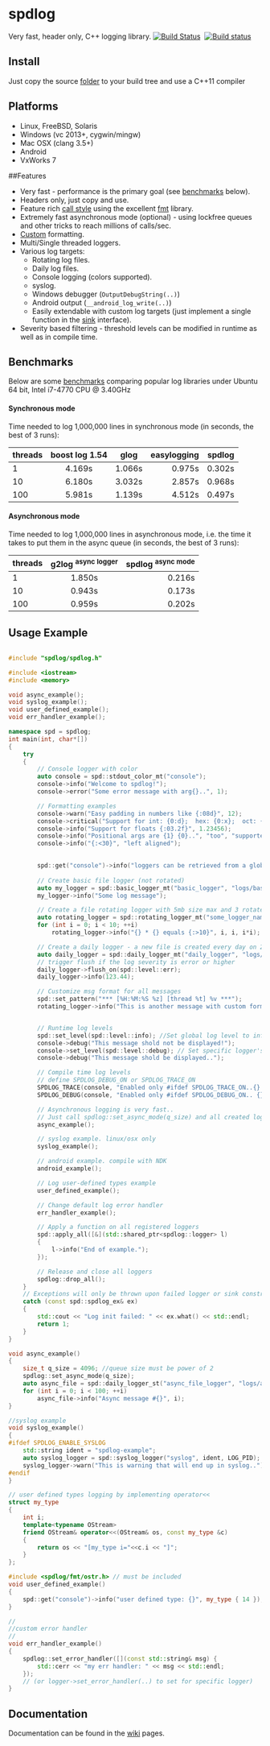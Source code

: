 # spdlog

Very fast, header only, C++ logging library. [![Build Status](https://travis-ci.org/gabime/spdlog.svg?branch=master)](https://travis-ci.org/gabime/spdlog)&nbsp; [![Build status](https://ci.appveyor.com/api/projects/status/d2jnxclg20vd0o50?svg=true)](https://ci.appveyor.com/project/gabime/spdlog)


## Install
Just copy the source [folder](https://github.com/gabime/spdlog/tree/master/include/spdlog) to your build tree and use a C++11 compiler

## Platforms
 * Linux, FreeBSD, Solaris
 * Windows (vc 2013+, cygwin/mingw)
 * Mac OSX (clang 3.5+)
 * Android
 * VxWorks 7

##Features
* Very fast - performance is the primary goal (see [benchmarks](#benchmarks) below).
* Headers only, just copy and use.
* Feature rich [call style](#usage-example) using the excellent [fmt](https://github.com/fmtlib/fmt) library.
* Extremely fast asynchronous mode (optional) - using lockfree queues and other tricks to reach millions of calls/sec.
* [Custom](https://github.com/gabime/spdlog/wiki/3.-Custom-formatting) formatting.
* Multi/Single threaded loggers.
* Various log targets:
    * Rotating log files.
    * Daily log files.
    * Console logging (colors supported).
    * syslog.
    * Windows debugger (```OutputDebugString(..)```)
    * Android output (```__android_log_write(..)```)
    * Easily extendable with custom log targets  (just implement a single function in the [sink](include/spdlog/sinks/sink.h) interface).
* Severity based filtering - threshold levels can be modified in runtime as well as in compile time.



## Benchmarks

Below are some [benchmarks](bench) comparing popular log libraries under Ubuntu 64 bit, Intel i7-4770 CPU @ 3.40GHz

#### Synchronous mode
Time needed to log 1,000,000 lines in synchronous mode (in seconds, the best of 3 runs):

|threads|boost log 1.54|glog   |easylogging |spdlog|
|-------|:-------:|:-----:|----------:|------:|
|1|       4.169s  |1.066s |0.975s     |0.302s|
|10|     6.180s   |3.032s |2.857s     |0.968s|
|100|     5.981s  |1.139s |4.512s     |0.497s|


#### Asynchronous mode
Time needed to log 1,000,000 lines in asynchronous mode, i.e. the time it takes to put them in the async queue (in seconds, the best of 3 runs):

|threads|g2log <sup>async logger</sup>   |spdlog <sup>async mode</sup>|
|:-------|:-----:|-------------------------:|
|1|       1.850s |0.216s |
|10|      0.943s  |0.173s|
|100|      0.959s |0.202s|




## Usage Example
```c++

#include "spdlog/spdlog.h"

#include <iostream>
#include <memory>

void async_example();
void syslog_example();
void user_defined_example();
void err_handler_example();

namespace spd = spdlog;
int main(int, char*[])
{
    try
    {
        // Console logger with color
        auto console = spd::stdout_color_mt("console");
        console->info("Welcome to spdlog!");
        console->error("Some error message with arg{}..", 1);

        // Formatting examples
        console->warn("Easy padding in numbers like {:08d}", 12);
        console->critical("Support for int: {0:d};  hex: {0:x};  oct: {0:o}; bin: {0:b}", 42);
        console->info("Support for floats {:03.2f}", 1.23456);
        console->info("Positional args are {1} {0}..", "too", "supported");
        console->info("{:<30}", "left aligned");
        

        spd::get("console")->info("loggers can be retrieved from a global registry using the spdlog::get(logger_name) function");
        
        // Create basic file logger (not rotated)
        auto my_logger = spd::basic_logger_mt("basic_logger", "logs/basic.txt");
        my_logger->info("Some log message");

        // Create a file rotating logger with 5mb size max and 3 rotated files
        auto rotating_logger = spd::rotating_logger_mt("some_logger_name", "logs/mylogfile", 1048576 * 5, 3);
        for (int i = 0; i < 10; ++i)
            rotating_logger->info("{} * {} equals {:>10}", i, i, i*i);

        // Create a daily logger - a new file is created every day on 2:30am
        auto daily_logger = spd::daily_logger_mt("daily_logger", "logs/daily", 2, 30);
        // trigger flush if the log severity is error or higher
        daily_logger->flush_on(spd::level::err);
        daily_logger->info(123.44);

        // Customize msg format for all messages
        spd::set_pattern("*** [%H:%M:%S %z] [thread %t] %v ***");
        rotating_logger->info("This is another message with custom format");


		// Runtime log levels
		spd::set_level(spd::level::info); //Set global log level to info
		console->debug("This message shold not be displayed!");
		console->set_level(spd::level::debug); // Set specific logger's log level
		console->debug("This message shold be displayed..");

        // Compile time log levels
        // define SPDLOG_DEBUG_ON or SPDLOG_TRACE_ON
        SPDLOG_TRACE(console, "Enabled only #ifdef SPDLOG_TRACE_ON..{} ,{}", 1, 3.23);
        SPDLOG_DEBUG(console, "Enabled only #ifdef SPDLOG_DEBUG_ON.. {} ,{}", 1, 3.23);

        // Asynchronous logging is very fast..
        // Just call spdlog::set_async_mode(q_size) and all created loggers from now on will be asynchronous..
        async_example();

        // syslog example. linux/osx only
        syslog_example();

        // android example. compile with NDK
        android_example();

        // Log user-defined types example
        user_defined_example();

        // Change default log error handler
        err_handler_example();

        // Apply a function on all registered loggers
        spd::apply_all([&](std::shared_ptr<spdlog::logger> l)
        {
            l->info("End of example.");
        });

        // Release and close all loggers
        spdlog::drop_all();
    }
    // Exceptions will only be thrown upon failed logger or sink construction (not during logging)
    catch (const spd::spdlog_ex& ex)
    {
        std::cout << "Log init failed: " << ex.what() << std::endl;
        return 1;
    }
}

void async_example()
{
    size_t q_size = 4096; //queue size must be power of 2
    spdlog::set_async_mode(q_size);
    auto async_file = spd::daily_logger_st("async_file_logger", "logs/async_log.txt");
    for (int i = 0; i < 100; ++i)
        async_file->info("Async message #{}", i);
}

//syslog example
void syslog_example()
{
#ifdef SPDLOG_ENABLE_SYSLOG 
    std::string ident = "spdlog-example";
    auto syslog_logger = spd::syslog_logger("syslog", ident, LOG_PID);
    syslog_logger->warn("This is warning that will end up in syslog..");
#endif
}

// user defined types logging by implementing operator<<
struct my_type
{
    int i;
    template<typename OStream>
    friend OStream& operator<<(OStream& os, const my_type &c)
    {
        return os << "[my_type i="<<c.i << "]";
    }
};

#include <spdlog/fmt/ostr.h> // must be included
void user_defined_example()
{
    spd::get("console")->info("user defined type: {}", my_type { 14 });
}

//
//custom error handler
//
void err_handler_example()
{	
	spdlog::set_error_handler([](const std::string& msg) {
		std::cerr << "my err handler: " << msg << std::endl;
	}); 
	// (or logger->set_error_handler(..) to set for specific logger)
}

```

## Documentation
Documentation can be found in the [wiki](https://github.com/gabime/spdlog/wiki/1.-QuickStart) pages.
